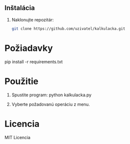 ## Inštalácia

1. Naklonujte repozitár:
   ```bash
   git clone https://github.com/uzivatel/kalkulacka.git

# Požiadavky
pip install -r requirements.txt

# Použitie
1. Spustite program:
python kalkulacka.py

2. Vyberte požadovanú operáciu z menu.

# Licencia
MIT Licencia
